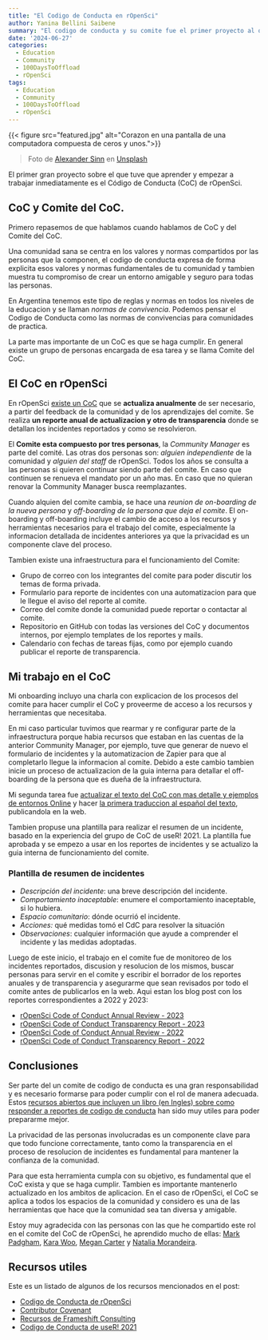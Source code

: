 ```yaml
---
title: "El Codigo de Conducta en rOpenSci"
author: Yanina Bellini Saibene
summary: "El codigo de conducta y su comite fue el primer proyecto al que me sume cuando empece a ser parte de rOpenSci. Aqui un resumen del trabajo que realice estos ultimos dos años en este tema." 
date: '2024-06-27'
categories:
  - Education
  - Community
  - 100DaysToOffload
  - rOpenSci
tags:
  - Education
  - Community
  - 100DaysToOffload
  - rOpenSci
---
```


{{< figure src="featured.jpg" alt="Corazon en una pantalla de una computadora compuesta de ceros y unos.">}}

> Foto de <a href="https://unsplash.com/es/@swimstaralex?utm_content=creditCopyText&utm_medium=referral&utm_source=unsplash">Alexander Sinn</a> en <a href="https://unsplash.com/es/fotos/se-muestra-un-corazon-en-la-pantalla-de-una-computadora-KgLtFCgfC28?utm_content=creditCopyText&utm_medium=referral&utm_source=unsplash">Unsplash</a>
 
El primer gran proyecto sobre el que tuve que aprender y empezar a trabajar inmediatamente es el Código de Conducta (CoC) de rOpenSci. 

## CoC y Comite del CoC. 

Primero repasemos de que hablamos cuando hablamos de CoC y del Comite del CoC. 

Una comunidad sana se centra en los valores y normas compartidos por las personas que la componen, el codigo de conducta expresa de forma explicita esos valores y normas fundamentales de tu comunidad y tambien muestra tu compromiso de crear un entorno amigable y seguro para todas las personas. 

En Argentina tenemos este tipo de reglas y normas en todos los niveles de la educacion y se llaman _normas de convivencia_.  Podemos pensar el Codigo de Conducta como las normas de convivencias para comunidades de practica. 

La parte mas importante de un CoC es que se haga cumplir.  En general existe un grupo de personas encargada de esa tarea y se llama Comite del CoC.

## El CoC en rOpenSci

En rOpenSci [existe un CoC](https://ropensci.org/es/codigo-de-conducta/) que se **actualiza anualmente** de ser necesario, a partir del feedback de la comunidad y de los aprendizajes del comite.  Se realiza **un reporte anual de actualizacion y otro de transparencia** donde se detallan los incidentes reportados y como se resolvieron.

El **Comite esta compuesto por tres personas**, la *Community Manager* es parte del comité.  Las otras dos personas son: *alguien independiente* de la comunidad y *alguien del staff* de rOpenSci.  Todos los años se consulta a las personas si quieren continuar siendo parte del comite.  En caso que continuen se renueva el mandato por un año mas.  En caso que no quieran renovar la Community Manager busca reemplazantes.

Cuando alquien del comite cambia, se hace una *reunion de on-boarding de la nueva persona* y *off-boarding de la persona que deja el comite*.  El on-boarding y off-boarding incluye el cambio de acceso a los recursos y herramientas necesarios para el trabajo del comite, especialmente la informacion detallada de incidentes anteriores ya que la privacidad es un componente clave del proceso.

Tambien existe una infraestructura para el funcionamiento del Comite:

* Grupo de correo con los integrantes del comite para poder discutir los temas de forma privada.
* Formulario para reporte de incidentes con una automatizacion para que le llegue el aviso del reporte al comite.
* Correo del comite donde la comunidad puede reportar o contactar al comite.
* Repositorio en GitHub con todas las versiones del CoC y documentos internos, por ejemplo templates de los reportes y mails.
* Calendario con fechas de tareas fijas, como por ejemplo cuando publicar el reporte de transparencia.

## Mi trabajo en el CoC

Mi onboarding incluyo una charla con explicacion de los procesos del comite para hacer cumplir el CoC y proveerme de acceso a los recursos y herramientas que necesitaba.  

En mi caso particular tuvimos que rearmar y re configurar parte de la infraestructura porque habia recursos que estaban en las cuentas de la anterior Community Manager, por ejemplo, tuve que generar de nuevo el formulario de incidentes y la automatizacion de Zapier para que al completarlo llegue la informacion al comite.  Debido a este cambio tambien inicie un proceso de actualizacion de la guia interna para detallar el off-boarding de la persona que es dueña de la infraestructura.

Mi segunda tarea fue [actualizar el texto del CoC con mas detalle y ejemplos de entornos Online](https://ropensci.org/blog/2022/07/12/coc-update/) y hacer [la primera traduccion al español del texto](https://ropensci.org/es/codigo-de-conducta/), publicandola en la web.

Tambien propuse una plantilla para realizar el resumen de un incidente, basado en la experiencia del grupo de CoC de useR! 2021.  La plantilla fue aprobada y se empezo a usar en los reportes de incidentes y se actualizo la guia interna de funcionamiento del comite.

### Plantilla de resumen de incidentes

* _Descripción del incidente_: una breve descripción del incidente.
* _Comportamiento inaceptable_: enumere el comportamiento inaceptable, si lo hubiera.
* _Espacio comunitario_: dónde ocurrió el incidente.
* _Acciones:_ qué medidas tomó el CdC para resolver la situación
* _Observaciones_: cualquier información que ayude a comprender el incidente y las medidas adoptadas.

Luego de este inicio, el trabajo en el comite fue de monitoreo de los incidentes reportados, discusion y resolucion de los mismos, buscar personas para servir en el comite y escribir el borrador de los reportes anuales y de transparencia y asegurarme que sean revisados por todo el comite antes de publicarlos en la web. Aqui estan los blog post con los reportes correspondientes a 2022 y 2023:

* [rOpenSci Code of Conduct Annual Review - 2023](https://ropensci.org/blog/2024/03/04/conduct2023/)
* [rOpenSci Code of Conduct Transparency Report - 2023](https://ropensci.org/blog/2024/01/12/transparency2023/)
* [rOpenSci Code of Conduct Annual Review - 2022](https://ropensci.org/blog/2023/01/06/conduct2023/)
* [rOpenSci Code of Conduct Transparency Report - 2022](https://ropensci.org/blog/2023/01/06/transparency2022/)


## Conclusiones

Ser parte del un comite de codigo de conducta es una gran responsabilidad y es necesario formarse para poder cumplir con el rol de manera adecuada. Estos [recursos abiertos que incluyen un libro (en Ingles) sobre como responder a reportes de codigo de conducta](https://frameshiftconsulting.com/resources/code-of-conduct-book/) han sido muy utiles para poder prepararme mejor. 

La privacidad de las personas involucradas es un componente clave para que todo funcione correctamente, tanto como la transparencia en el proceso de resolucion de incidentes es fundamental para mantener la confianza de la comunidad.

Para que esta herramienta cumpla con su objetivo, es fundamental que el CoC exista y que se haga cumplir.  Tambien es importante mantenerlo actualizado en los ambitos de aplicacion.  En el caso de rOpenSci, el CoC se aplica a todos los espacios de la comunidad y considero es una de las herramientas que hace que la comunidad sea tan diversa y amigable.    

Estoy muy agradecida con las personas con las que he compartido este rol en el comite del CoC de rOpenSci, he aprendido mucho de ellas:  [Mark Padgham](https://ropensci.org/author/mark-padgham/), [Kara Woo](https://ropensci.org/author/kara-woo/), [Megan Carter](https://ropensci.org/author/megan-carter/) y [Natalia Morandeira](https://ropensci.org/author/natalia-morandeira/).   

## Recursos utiles

Este es un listado de algunos de los recursos mencionados en el post:

* [Codigo de Conducta de rOpenSci](https://ropensci.org/es/codigo-de-conducta/)
* [Contributor Covenant](https://www.contributor-covenant.org/)
* [Recursos de Frameshift Consulting](https://frameshiftconsulting.com/resources/code-of-conduct-book/)
* [Codigo de Conducta de useR! 2021](https://user2021.r-project.org/coc/)

